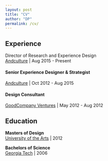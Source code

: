 ```yaml
---
layout: post
title: "CV"
author: "DP"
permalink: /cv/
---
```


## Experience
<p><sans>Director of Research and Experience Design</sans> <br>
  <a href="http://andculture.com" "Andculture homepage">Andculture</a> | Aug 2015 - Present<p>

#### Senior Experience Designer & Strategist <br>
[Andculture](http://andculture.com "Andculture homepage") | Oct 2012 - Aug 2015

#### Design Consultant <br>
[GoodCompany Ventures](https://www.crunchbase.com/organization/goodcompany-ventures "GoodCompany Ventures Crunchbase page") | May 2012 - Aug 2012

## Education
**Masters of Design** <br>
[University of the Arts](https://www.uarts.edu "UArts Homepage") | 2012

**Bachelors of Science** <br>
[Georgia Tech](https://www.gatech.edu "Georgia Tech Hompage") | 2006

